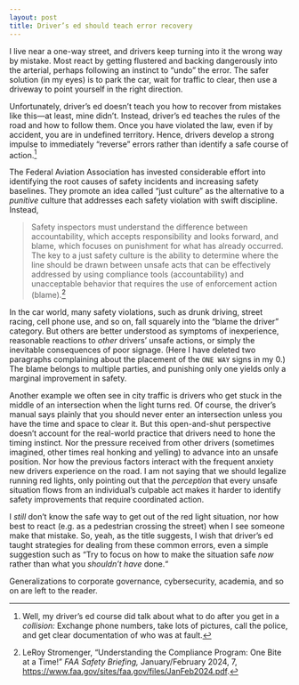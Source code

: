 ```yaml
---
layout: post
title: Driver’s ed should teach error recovery
---
```


I live near a one-way street, and drivers keep turning into it the wrong way by
mistake. Most react by getting flustered and backing dangerously into the
arterial, perhaps following an instinct to “undo” the error. The safer solution
(in my eyes) is to park the car, wait for traffic to clear, then use a driveway
to point yourself in the right direction.

Unfortunately, driver’s ed doesn’t teach you how to recover from mistakes like
this&mdash;at least, mine didn’t. Instead, driver’s ed teaches the rules of the
road and how to follow them. Once you have violated the law, even if by
accident, you are in undefined territory. Hence, drivers develop a strong
impulse to immediately “reverse” errors rather than identify a safe course of
action.<!--more-->[^errors]

[^errors]: Well, my driver’s ed course did talk about what to do after you get
    in a *collision:* Exchange phone numbers, take lots of pictures, call the
    police, and get clear documentation of who was at fault.

The Federal Aviation Association has invested considerable effort into
identifying the root causes of safety incidents and increasing safety baselines.
They promote an idea called “just culture” as the alternative to a *punitive*
culture that addresses each safety violation with swift discipline. Instead,

> Safety inspectors must understand the difference between accountability, which
> accepts responsibility and looks forward, and blame, which focuses on
> punishment for what has already occurred. The key to a just safety culture is
> the ability to determine where the line should be drawn between unsafe acts
> that can be effectively addressed by using compliance tools (accountability)
> and unacceptable behavior that requires the use of enforcement action
> (blame).[^faa]

[^faa]: LeRoy Stromenger, “Understanding the Compliance Program: One Bite at a
    Time!” *FAA Safety Briefing,* January/February 2024, 7,
    <https://www.faa.gov/sites/faa.gov/files/JanFeb2024.pdf>.

In the car world, many safety violations, such as drunk driving, street racing,
cell phone use, and so on, fall squarely into the “blame the driver” category.
But others are better understood as symptoms of inexperience, reasonable
reactions to *other* drivers’ unsafe actions, or simply the inevitable
consequences of poor signage. (Here I have deleted two paragraphs complaining
about the placement of the `ONE WAY` signs in my 0.) The blame
belongs to multiple parties, and punishing only one yields only a marginal
improvement in safety.

Another example we often see in city traffic is drivers who get stuck in the
middle of an intersection when the light turns red. Of course, the driver’s
manual says plainly that you should never enter an intersection unless you have
the time and space to clear it. But this open-and-shut perspective doesn’t
account for the real-world practice that drivers need to hone the timing
instinct. Nor the pressure received from other drivers (sometimes imagined,
other times real honking and yelling) to advance into an unsafe position. Nor
how the previous factors interact with the frequent anxiety new drivers
experience on the road. I am not saying that we should legalize running red
lights, only pointing out that the *perception* that every unsafe situation
flows from an individual’s culpable act makes it harder to identify safety
improvements that require coordinated action.

I *still* don’t know the safe way to get out of the red light situation, nor how
best to react (e.g. as a pedestrian crossing the street) when I see someone make
that mistake. So, yeah, as the title suggests, I wish that driver’s ed taught
strategies for dealing from these common errors, even a simple suggestion such
as “Try to focus on how to make the situation safe *now* rather than what you
*shouldn’t have* done.“

Generalizations to corporate governance, cybersecurity, academia, and so on are
left to the reader.
